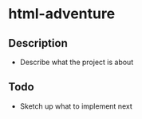 # html-adventure

## Description

- Describe what the project is about

## Todo

- Sketch up what to implement next

